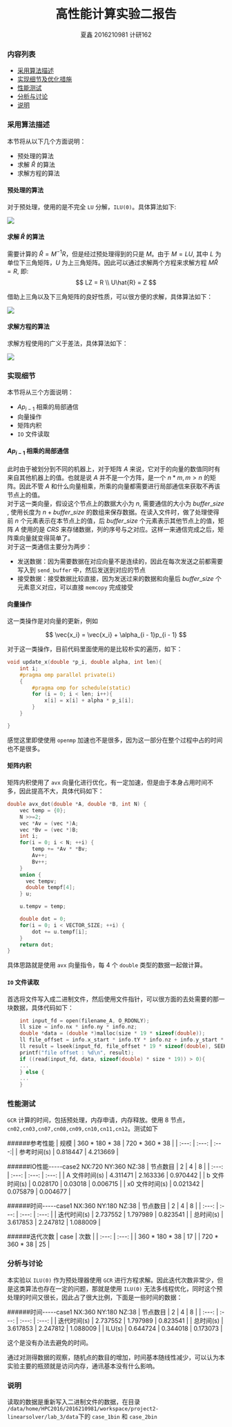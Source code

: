 # <center> 高性能计算实验二报告

<center>夏鑫 2016210981 计研162</center>


### 内容列表
- [采用算法描述](#al)  
- [实现细节及优化措施](#detail)  
- [性能测试](#experiment)
- [分析与讨论](#descu)
- [说明](#other)

### <a name="al"></a> 采用算法描述

本节将从以下几个方面说明：

- 预处理的算法
- 求解 $\hat{R}$ 的算法
- 求解方程的算法

#### 预处理的算法

对于预处理，使用的是不完全 `LU` 分解，`ILU(0)`。具体算法如下:

<img src="al_pre.png" />

#### 求解 $\hat{R}$ 的算法

需要计算的 $\hat{R} = M^{-1} R$，但是经过预处理得到的只是 $M$。由于 $M = LU$, 其中 $L$ 为单位下三角矩阵，$U$ 为上三角矩阵。因此可以通过求解两个方程来求解方程 $M \hat{R} = R$, 即:
$$
LZ = R \\ U\hat{R} = Z
$$ 

借助上三角以及下三角矩阵的良好性质，可以很方便的求解，具体算法如下：

<img src="al_r_hat.png"/>

#### 求解方程的算法

求解方程使用的广义于差法，具体算法如下：


<img src="al_all.png" />

### <a name="detail"></a> 实现细节

本节将从三个方面说明：

- $Ap_{i - 1}$ 相乘的局部通信
- 向量操作
- 矩阵内积
- `IO` 文件读取

#### $Ap_{i - 1}$ 相乘的局部通信

此时由于被划分到不同的机器上，对于矩阵 $A$ 来说，它对于的向量的数值同时有来自其他机器上的值。也就是说 $A$ 并不是一个方阵，是一个 $n * m, m > n$ 的矩阵。因此不管 $A$ 和什么向量相乘，所乘的向量都需要进行局部通信来获取不再该节点上的值。  
对于这一类向量，假设这个节点上的数据大小为 $n$, 需要通信的大小为 $buffer\_ size$ , 使用长度为 $n + buffer\_ size$ 的数组来保存数据。在读入文件时，做了处理使得前 $n$ 个元素表示在本节点上的值，后 $buffer\_ size$ 个元素表示其他节点上的值，矩阵 $A$   使用的是 $CRS$ 来存储数据，列的序号与之对应。这样一来通信完成之后，矩阵乘向量就变得简单了。  
对于这一类通信主要分为两步：

- 发送数据：因为需要数据在对应向量不是连续的，因此在每次发送之前都需要写入到 `send_buffer` 中，然后发送到对应的节点
- 接受数据：接受数据比较直接，因为发送过来的数据和向量后 $buffer\_ size$ 个元素意义对应，可以直接 `memcopy` 完成接受

#### 向量操作

这一类操作是对向量的更新，例如  

$$
\vec{x_i} = \vec{x_i} + \alpha_{i - 1}p_{i - 1}
$$

对于这一类操作，目前代码里面使用的是比较朴实的遍历，如下：

```c
void update_x(double *p_i, double alpha, int len){
    int i;
    #pragma omp parallel private(i)
    {
        #pragma omp for schedule(static)
        for (i = 0; i < len; i++){
            x[i] = x[i] + alpha * p_i[i];
        }
    }

}
```

感觉这里即使使用 `openmp` 加速也不是很多，因为这一部分在整个过程中占的时间也不是很多。

#### 矩阵内积

矩阵内积使用了 `avx` 向量化进行优化，有一定加速，但是由于本身占用时间不多，因此提高不大，具体代码如下：

```c
double avx_dot(double *A, double *B, int N) {
    vec temp = {0};
    N >>=2;
    vec *Av = (vec *)A;
    vec *Bv = (vec *)B;
    int i;
    for(i = 0; i < N; ++i) {
        temp += *Av * *Bv;
        Av++;
        Bv++;
    }
    union {
      vec tempv;
      double tempf[4];
    } u;

    u.tempv = temp;

    double dot = 0;
    for(i = 0; i < VECTOR_SIZE; ++i) {
        dot += u.tempf[i];
    }
    return dot;
}
```

具体思路就是使用 `avx` 向量指令，每 4 个 `double` 类型的数据一起做计算。

#### `IO` 文件读取

首选将文件写入成二进制文件，然后使用文件指针，可以很方面的去处需要的那一块数据，具体代码如下：

```c
	int input_fd = open(filename_A, O_RDONLY);
   	ll size = info.nx * info.ny * info.nz;
    double *data = (double *)malloc(size * 19 * sizeof(double));
    ll file_offset = info.x_start * info.tY * info.nz + info.y_start * info.nz + info.z_start;
    ll result = lseek(input_fd, file_offset * 19 * sizeof(double), SEEK_SET);
    printf("file offset : %d\n", result);
    if ((read(input_fd, data, sizeof(double) * size * 19)) > 0){
    ...
    } else {
    ...
    }
```

### <a name="experiment"></a> 性能测试

`GCR` 计算的时间，包括预处理，内存申请，内存释放。使用 8 节点，`cn02,cn03,cn07,cn08,cn09,cn10,cn11,cn12`。测试如下

######参考性能
| 规模 | 360 * 180 * 38 | 720 * 360 * 38 |
| :---: | :---: | :---:|
| 参考时间(s) | 0.818447 | 4.213669 |

######IO性能-----case2 NX:720 NY:360 NZ:38
| 节点数目 | 2 | 4 | 8 |
| :---: | :---: | :---: | :---: |
| A 文件时间(s) | 4.311471 | 2.163336 | 0.970442 |
| b 文件时间(s) | 0.028170 | 0.03018 | 0.006715 | 
| x0 文件时间(s) | 0.021342 | 0.075879 | 0.004677 |

######时间-----case1 NX:360 NY:180 NZ:38
| 节点数目 | 2 | 4 | 8 |
| :---: | :---: | :---: | :---: |
| 迭代时间(s) | 2.737552 | 1.797989 | 0.823541 |
| 总时间(s) | 3.617853 | 2.247812 | 1.088009 |

######迭代次数
| case | 次数 |
| :---: | :---: |
| 360 * 180 * 38 | 17 |
| 720 * 360 * 38 | 25 |


### <a name="descu"></a> 分析与讨论

本实验以 `ILU(0)` 作为预处理器使用 `GCR` 进行方程求解。因此迭代次数非常少，但是这类算法也存在一定的问题，那就是使用 `ILU(0)` 无法多线程优化，同时这个预处理的时间又很长，因此占了很大比例，下面是一些时间的数据：
 
######时间-----case1 NX:360 NY:180 NZ:38
| 节点数目 | 2 | 4 | 8 |
| :---: | :---: | :---: | :---: |
| 迭代时间(s) | 2.737552 | 1.797989 | 0.823541 |
| 总时间(s) | 3.617853 | 2.247812 | 1.088009 |
| ILU(s) | 0.644724 | 0.344018 | 0.173073 | 

这个是没有办法去避免的时间。


通过对测得数据的观察，随机点的数目的增加，时间基本随线性减少，可以认为本实验主要的瓶颈就是访问内存，通讯基本没有什么影响。

### <a name="other"></a> 说明

读取的数据是重新写入二进制文件的数据，在目录 `/data/home/HPC2016/2016210981/workspace/project2-linearsolver/lab_3/data`下的 `case_1bin` 和 `case_2bin`